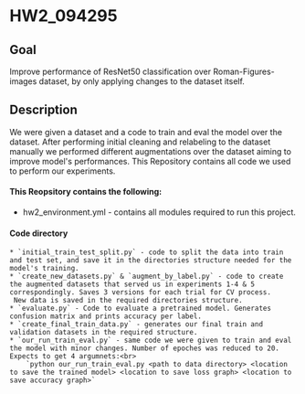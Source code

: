 # HW2_094295
## Goal
Improve performance of ResNet50 classification over Roman-Figures-images dataset, by only applying changes to the dataset itself.

## Description
We were given a dataset and a code to train and eval the model over the dataset.
After performing initial cleaning and relabeling to the dataset manually we performed different augmentations over the dataset aiming to improve model's performances.
This Repository contains all code we used to perform our experiments.
<br>
#### This Reopsitory contains the following: 
  * hw2_environment.yml - contains all modules required to run this project.

  #### Code directory
    * `initial_train_test_split.py` - code to split the data into train and test set, and save it in the directories structure needed for the model's training.
    * `create_new_datasets.py` & `augment_by_label.py` - code to create the augmented datasets that served us in experiments 1-4 & 5 correspondingly. Saves 3 versions for each trial for CV process. 
     New data is saved in the required directories structure.
    * `evaluate.py` - Code to evaluate a pretrained model. Generates confusion matrix and prints accuracy per label.
    * `create_final_train_data.py` - generates our final train and validation datasets in the required structure.
    * `our_run_train_eval.py` - same code we were given to train and eval the model with minor changes. Number of epoches was reduced to 20. Expects to get 4 argumnets:<br>
        `python our_run_train_eval.py <path to data directory> <location to save the trained model> <location to save loss graph> <location to save accuracy graph>`

